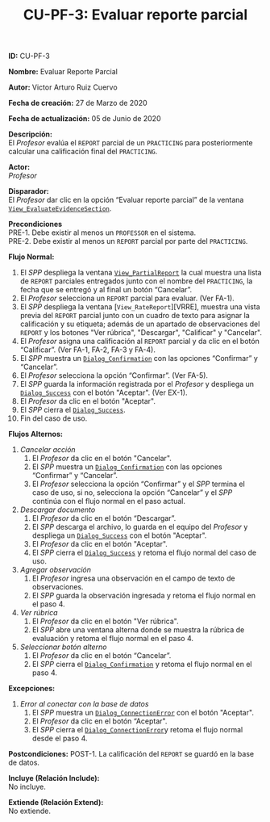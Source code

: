 ﻿--- 
layout: page 
title: "CU-PF-3: Evaluar reporte parcial" 
permalink: /design-specification/uc-descriptions/professor/cu-pf-3/ 
hide_hero: true 
---

**ID:** CU-PF-3  

**Nombre:** Evaluar Reporte Parcial  

**Autor:** Victor Arturo Ruiz Cuervo  

**Fecha de creación:** 27 de Marzo de 2020  

**Fecha de actualización:** 05 de Junio de 2020  

**Descripción:**  
El *Profesor* evalúa el `REPORT` parcial de un `PRACTICING` para posteriormente calcular una calificación final del `PRACTICING`.  

**Actor:**  
*Profesor*  

**Disparador:**  
El *Profesor* dar clic en la opción “Evaluar reporte parcial” de la ventana [`View_EvaluateEvidenceSection`][VEES].  

**Precondiciones**  
PRE-1. Debe existir al menos un `PROFESSOR` en el sistema.  
PRE-2. Debe existir al menos un `REPORT` parcial por parte del `PRACTICING`.   

**Flujo Normal:**  
1. El *SPP* despliega la ventana [`View_PartialReport`][VPRE] la cual muestra una lista de `REPORT` parciales entregados junto con el nombre del `PRACTICING`, la fecha que se entregó y al final un botón “Cancelar”.
2. El *Profesor* selecciona un `REPORT` parcial para evaluar. (Ver FA-1). 
3. El *SPP* despliega la ventana [`View_RateReport`][VRRE], muestra una vista previa del `REPORT` parcial junto con un cuadro de texto para asignar la calificación y su etiqueta; además de un apartado de observaciones del `REPORT` y los botones "Ver rúbrica", "Descargar", "Calificar" y "Cancelar".
4. El *Profesor* asigna una calificación al `REPORT` parcial y da clic en el botón “Calificar”. (Ver FA-1, FA-2, FA-3 y FA-4). 
5. El *SPP* muestra un [`Dialog_Confirmation`][DLCO] con las opciones “Confirmar” y “Cancelar”.
6. El *Profesor* selecciona la opción “Confirmar”. (Ver FA-5). 
7. El *SPP* guarda la información registrada por el *Profesor* y despliega un [`Dialog_Success`][DLSU] con el botón "Aceptar". (Ver EX-1).
8. El *Profesor* da clic en el botón "Aceptar".
9. El *SPP* cierra el [`Dialog_Success`][DLSU].
10.	Fin del caso de uso.

**Flujos Alternos:**  
  1. *Cancelar acción*
	  1. El *Profesor* da clic en el botón "Cancelar".
	  2. El *SPP* muestra un [`Dialog_Confirmation`][DLCO] con las opciones “Confirmar” y “Cancelar”. 
	  3. El *Profesor* selecciona la opción “Confirmar” y el *SPP* termina el caso de uso, si no, selecciona la opción “Cancelar” y el *SPP* continúa con el flujo normal en el paso actual.
  2. *Descargar documento*
	  1. El *Profesor* da clic en el botón “Descargar”.
	  2. El *SPP* descarga el archivo, lo guarda en el equipo del *Profesor* y despliega un [`Dialog_Success`][DLSU] con el botón "Aceptar".
	  3. El *Profesor* da clic en el botón "Aceptar".
	  4. El *SPP* cierra el [`Dialog_Success`][DLSU] y retoma el flujo normal del caso de uso.
  3. *Agregar observación*
	  1. El *Profesor* ingresa una observación en el campo de texto de observaciones.
	  2. El *SPP* guarda la observación ingresada y retoma el flujo normal en el paso 4.
  4. *Ver rúbrica*
	  1. El *Profesor* da clic en el botón "Ver rúbrica".
	  2. El *SPP* abre una ventana alterna donde se muestra la rúbrica de evaluación y retoma el flujo normal en el paso 4.	
  5. *Seleccionar botón alterno*
	  1. El *Profesor* da clic en el botón “Cancelar”.
	  2. El *SPP* cierra el [`Dialog_Confirmation`][DLCO] y retoma el flujo normal en el paso 4. 

**Excepciones:**  
   1. *Error al conectar con la base de datos*
	   1. El *SPP* muestra un [`Dialog_ConnectionError`][DLCE] con el botón "Aceptar". 
	   2. El *Profesor* da clic en el botón “Aceptar".
	   3. El *SPP* cierra el [`Dialog_ConnectionError`][DLCE]y retoma el flujo normal desde el paso 4.

**Postcondiciones:** 
POST-1. La calificación del `REPORT` se guardó en la base de datos.   

**Incluye (Relación Include):**  
No incluye.  

**Extiende (Relación Extend):**  
No extiende.  

[VEES]: https://raw.githubusercontent.com/Phalord/PracticasProfesionales/gh-pages/assets/imgs/prototypes/professor/View_EvaluateEvidenceSection.png "`View_EvaluateEvidenceSection` Prototype"
[VPRE]: https://raw.githubusercontent.com/Phalord/PracticasProfesionales/gh-pages/assets/imgs/prototypes/professor/View_PartialReport.png "`View_PartialReport` Prototype"
[VREE]: https://raw.githubusercontent.com/Phalord/PracticasProfesionales/gh-pages/assets/imgs/prototypes/professor/View_RateReport.png "`View_RateReport` Prototype"
[DLCO]: https://raw.githubusercontent.com/Phalord/PracticasProfesionales/gh-pages/assets/imgs/prototypes/generals/Dialog_Confirmation.png "`Dialog_Confirmation` Prototype"
[DLSU]: https://raw.githubusercontent.com/Phalord/PracticasProfesionales/gh-pages/assets/imgs/prototypes/generals/Dialog_Success.png "`Dialog_Success` Prototype"
[DLCE]: https://raw.githubusercontent.com/Phalord/PracticasProfesionales/gh-pages/assets/imgs/prototypes/generals/Dialog_ConnectionError.png "`Dialog_ConnectionError` Prototype"